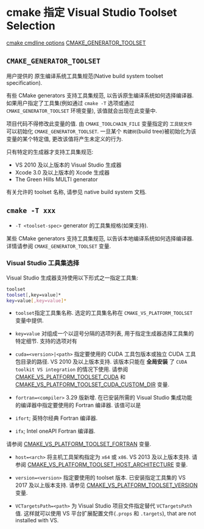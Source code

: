# cmake 指定 Visual Studio Toolset Selection

[cmake cmdline options](https://cmake.org/cmake/help/latest/manual/cmake.1.html#options)
[CMAKE_GENERATOR_TOOLSET](https://cmake.org/cmake/help/latest/variable/CMAKE_GENERATOR_TOOLSET.html#visual-studio-toolset-selection)

## `CMAKE_GENERATOR_TOOLSET`

用户提供的 原生编译系统工具集规范(Native build system toolset specification).

有些 CMake generators 支持工具集规范, 以告诉原生编译系统如何选择编译器.
如果用户指定了工具集(例如通过 `cmake -T` 选项或通过 `CMAKE_GENERATOR_TOOLSET` 环境变量), 该值就会出现在此变量中.

项目代码不得修改此变量的值.
由 `CMAKE_TOOLCHAIN_FILE` 变量指定的 `工具链文件` 可以初始化 `CMAKE_GENERATOR_TOOLSET`.
一旦某个 `构建树`(build tree)被初始化为该变量的某个特定值,
更改该值将产生未定义的行为.

只有特定的生成器才支持工具集规范:

+ VS 2010 及以上版本的 Visual Studio 生成器
+ Xcode 3.0 及以上版本的 Xcode 生成器
+ The Green Hills MULTI generator

有关允许的 toolset 名称, 请参见 native build system 文档.

## `cmake -T xxx`

+ `-T <toolset-spec>`
generator 的工具集规格(如果支持).

某些 CMake generators 支持工具集规范,
以告诉本地编译系统如何选择编译器.
详情请参阅 `CMAKE_GENERATOR_TOOLSET` 变量.

### Visual Studio 工具集选择

Visual Studio 生成器支持使用以下形式之一指定工具集:

```bash
toolset
toolset[,key=value]*
key=value[,key=value]*
```

+ `toolset`指定工具集名称.
选定的工具集名称在 `CMAKE_VS_PLATFORM_TOOLSET` 变量中提供.
+ `key=value` 对组成一个以逗号分隔的选项列表,
用于指定生成器选择工具集的特定细节. 支持的选项对有

+ `cuda=<version>|<path>`
指定要使用的 CUDA 工具包版本或独立 CUDA 工具包目录的路径.
VS 2010 及以上版本支持.
该版本只能在 **全局安装** 了 `CUDA toolkit VS integration` 的情况下使用.
请参阅 [CMAKE_VS_PLATFORM_TOOLSET_CUDA](https://cmake.org/cmake/help/latest/variable/CMAKE_VS_PLATFORM_TOOLSET_CUDA.html#variable:CMAKE_VS_PLATFORM_TOOLSET_CUDA)
和 [CMAKE_VS_PLATFORM_TOOLSET_CUDA_CUSTOM_DIR](https://cmake.org/cmake/help/latest/variable/CMAKE_VS_PLATFORM_TOOLSET_CUDA_CUSTOM_DIR.html#variable:CMAKE_VS_PLATFORM_TOOLSET_CUDA_CUSTOM_DIR) 变量.

+ `fortran=<compiler>`
3.29 版新增.
在已安装所需的 Visual Studio 集成功能 的编译器中指定要使用的 Fortran 编译器. 该值可以是

+ `ifort`; 英特尔经典 Fortran 编译器.
+ `ifx`; Intel oneAPI Fortran 编译器.

请参阅 [CMAKE_VS_PLATFORM_TOOLSET_FORTRAN](https://cmake.org/cmake/help/latest/variable/CMAKE_VS_PLATFORM_TOOLSET_FORTRAN.html#variable:CMAKE_VS_PLATFORM_TOOLSET_FORTRAN) 变量.

+ `host=<arch>`
将主机工具架构指定为 `x64` 或 `x86`.
VS 2013 及以上版本支持. 请参阅 [CMAKE_VS_PLATFORM_TOOLSET_HOST_ARCHITECTURE](https://cmake.org/cmake/help/latest/variable/CMAKE_VS_PLATFORM_TOOLSET_HOST_ARCHITECTURE.html#variable:CMAKE_VS_PLATFORM_TOOLSET_HOST_ARCHITECTURE) 变量.

+ `version=<version>`
指定要使用的 toolset 版本.
已安装指定工具集的 VS 2017 及以上版本支持.
请参见 [CMAKE_VS_PLATFORM_TOOLSET_VERSION](https://cmake.org/cmake/help/latest/variable/CMAKE_VS_PLATFORM_TOOLSET_VERSION.html#variable:CMAKE_VS_PLATFORM_TOOLSET_VERSION) 变量.

+ `VCTargetsPath=<path>`
为 Visual Studio 项目文件指定替代 `VCTargetsPath` 值.
这样就可以使用 VS 平台扩展配置文件(`.props` 和 `.targets`),
that are not installed with VS.
